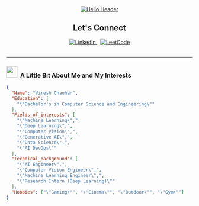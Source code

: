 <div align="center">
  <a href="https://github.com/Enity300">
    <img src="https://capsule-render.vercel.app/api?type=waving&color=auto&height=100&section=header&text=Hello!&fontSize=90&fontColor=fff&animation=twinkling&lineHeight=200" alt="Hello Header" />
  </a>
  <br>
  <h2>Let's Connect</h2>
</div>

<div align="center">
  <a href="https://www.linkedin.com/in/vireshchauhan" target="_blank">
    <img src="https://img.shields.io/badge/LinkedIn-0077B5?style=for-the-badge&logo=linkedin&logoColor=white" alt="LinkedIn">
  </a>&nbsp;
  <a href="https://leetcode.com/u/enity300/" target="_blank">
    <img src="https://img.shields.io/badge/LeetCode-000000?style=for-the-badge&logo=LeetCode&logoColor=white" alt="LeetCode">
  </a>
</div>
<br>

<hr style="height: 3px; border: none; background-color: #555;" />

<h3><img src="https://media2.giphy.com/media/v1.Y2lkPTc5MGI3NjExMXkyOXB6azhhMDBmdG1mbWltdDVwN3hydXZvNXdpZXM3cG5mMmplMyZlcD12MV9pbnRlcm5hbF9naWZfYnlfaWQmY3Q9Zw/ENY5vJgJPEfG3Ym14H/giphy.gif" width="30px" height="30px">&nbsp; A Little Bit About Me and My Interests</h3>

```json
{
  "Name": "Viresh Chauhan",
  "Education": [
    "\"Bachelor's in Computer Science and Engineering\""
  ],
  "Fields_of_interests": [
    "\"Machine Learning\",",
    "\"Deep Learning\",",
    "\"Computer Vision\",",
    "\"Generative AI\",",
    "\"Data Science\",",
    "\"AI DevOps\""
  ],
  "Technical_background": [
    "\"AI Engineer\",",
    "\"Computer Vision Engineer\",",
    "\"Machine Learning Engineer\",",
    "\"Research Intern (Deep Learning)\""
  ],
  "Hobbies": ["\"Gaming\"", "\"Cinema\"", "\"Outdoor\"", "\"Gym\""]
}
